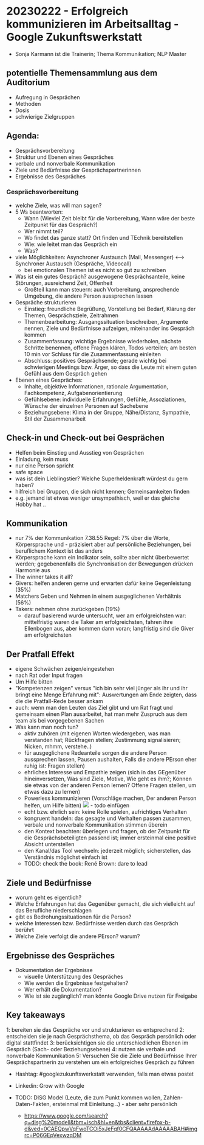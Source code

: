 # 20230222 - Erfolgreich kommunizieren im Arbeitsalltag - Google Zukunftswerkstatt
* Sonja Karmann ist die Trainerin; Thema Kommunikation; NLP Master

## potentielle Themensammlung aus dem Auditorium
* Aufregung in Gesprächen
* Methoden
* Dosis
* schwierige Zielgruppen

## Agenda:
* Gesprächsvorbereitung
* Struktur und Ebenen eines Gespräches
* verbale und nonverbale Kommunikation
* Ziele und Bedürfnisse der Gesprächspartnerinnen
* Ergebnisse des Gespräches

### Gesprächsvorbereitung
* welche Ziele, was will man sagen?
* 5 Ws beantworten:
  * Wann (Wieviel Zeit bleibt für die Vorbereitung, Wann wäre der beste Zeitpunkt für das Gespräch?)
  * Wer nimmt teil?
  * Wo findet das ganze statt? Ort finden und TEchnik bereitstellen
  * Wie: wie leitet man das Gespräch ein
  * Was?
* viele Möglichkeiten: Asynchroner Austausch (Mail, Messenger) <--> Synchroner Austausch (Gespräche, Videocall)
  * bei emotionalen Themen ist es nicht so gut zu schreiben
* Was ist ein gutes Gespräch? ausgewogene Gesprächsanteile, keine Störungen, ausreichend Zeit, Offenheit
  * Großteil kann man steuern: auch Vorbereitung, ansprechende Umgebung, die andere Person aussprechen lassen
* Gespräche strukturieren
  * Einstieg: freundliche Begrüßung, Vorstellung bei Bedarf, Klärung der Themen, Gesprächsziele, Zeitrahmen
  * Themenbearbeitung: Ausgangssituation beschreiben, Argumente nennen, Ziele und Bedürfnisse aufzeigen, miteinander ins Gespräch kommen
  * Zusammenfassung: wichtige Ergebnisse wiederholen, nächste Schritte benennen, offene Fragen klären, Todos verteilen; am besten 10 min vor Schluss für die Zusammenfassung einleiten
  * Abschluss: positives Gesprächsende; gerade wichtig bei schwierigen Meetings bzw. Ärger, so dass die Leute  mit einem guten Gefühl aus dem Gespräch gehen
* Ebenen eines Gespräches:
  * Inhalte, objektive Informationen, rationale Argumentation, Fachkompetenz, Aufgabenorientierung
  * Gefühlsebene: individuelle Erfahrungen, Gefühle, Assoziationen, Wünsche der einzelnen Personen auf Sachebene
  * Beziehungsebene: Klima in der Gruppe, Nähe/Distanz, Sympathie, Stil der Zusammenarbeit
  
## Check-in und Check-out bei Gesprächen
  * Helfen beim Einstieg und Ausstieg von Gesprächen
  * Einladung, kein muss
  * nur eine Person spricht
  * safe space
  * was ist dein Lieblingstier? Welche Superheldenkraft würdest du gern haben?
  * hilfreich bei Gruppen, die sich nicht kennen; Gemeinsamkeiten finden
  * e.g. jemand ist etwas weniger unsympathisch, weil er das gleiche Hobby hat ..

## Kommunikation
* nur 7% der Kommunikation 7.38.55 Regel: 7% über die Worte, Körpersprache und - präzisiert aber auf persönliche Beziehungen, bei beruflichem Kontext ist das anders
* Körpersprache kann ein Indikator sein, sollte aber nicht überbewertet werden; gegebenenfalls die Synchronisation der Bewegungen drücken Harmonie aus
* The winner takes it all?
 * Givers: helfen anderen gerne und erwarten dafür keine Gegenleistung (35%)
 * Matchers Geben und Nehmen in einem ausgeglichenen Verhältnis (56%)
 * Takers: nehmen ohne zurückgeben (19%)
   * darauf basierend wurde untersucht, wer am erfolgreichsten war: mittelfristig waren die Taker am erfolgreichsten, fahren ihre Ellenbogen aus, aber kommen dann voran; langfristig sind die Giver am erfolgreichsten

## Der Pratfall Effekt
* eigene Schwächen zeigen/eingestehen
* nach Rat oder Input fragen
* Um Hilfe bitten
* "Kompetenzen zeigen" versus "ich bin sehr viel jünger als ihr und ihr bringt eine Menge Erfahrung mit": Auswertungen am Ende zeigten, dass die die Pratfall-Rede besser ankam
* auch: wenn man den Leuten das Ziel gibt und um Rat fragt und gemeinsam einen Plan ausarbeitet, hat man mehr Zuspruch aus dem team als bei vorgegebenen Sachen
* Was kann man noch tun?
  * aktiv zuhören (mit eigenen Worten wiedergeben, was man verstanden hat; Rückfragen stellen; Zustimmung signalisieren; Nicken, mhmm, verstehe..)
  * für ausgeglichene Redeanteile sorgen die andere Person aussprechen lassen, Pausen aushalten, Falls die andere PErson eher ruhig ist: Fragen stellen)
  * ehrliches Interesse und Empathie zeigen (sich in das GEgenüber hineinversetzen, Was sind Ziele, Motive, Wie geht es ihm?; Können sie etwas von der anderen Person lernen? Offene Fragen stellen, um etwas dazu zu lernen)
  * Powerless kommunizieren (Vorschläge machen, Der anderen Person helfen, um Hilfe bitten)
  ![](img02.jpg) - todo einfügen
  * echt bzw. ehrlich sein: keine Rolle spielen, aufrichtiges Verhalten
  * kongruent handeln: das gesagte und Verhalten passen zusammen, verbale und nonverbale Kommunikation stimmen überein
  * den Kontext beachten: überlegen und fragen, ob der Zeitpunkt für die Gesprächsbeteiligten passend ist; immer ersteinmal eine positive Absicht unterstellen
  * den Kanal/das Tool wechseln: jederzeit möglich; sicherstellen, das Verständnis möglichst einfach ist
  * TODO: check the book: René Brown: dare to lead

## Ziele und Bedürfnisse
* worum geht es eigentlich?
* Welche Erfahrungen hat das Gegenüber gemacht, die sich vielleicht auf das Berufliche niederschlagen
* gibt es Bedrohungssituationen für die Person?
* welche Interessen bzw. Bedürfnisse werden durch das Gespräch berührt
* Welche Ziele verfolgt die andere PErson? warum?

## Ergebnisse des Gespräches
* Dokumentation der Ergebnisse
  * visuelle Unterstützung des Gespräches
  * Wie werden die Ergebnisse festgehalten?
  * Wer erhält die Dokumentation?
  * Wie ist sie zugänglich? man könnte Google Drive nutzen für Freigabe

## Key takeaways
1: bereiten sie das Gespräche vor und strukturieren es entsprechend
2: entscheiden sie je nach Gesprächsthema, ob das Gespräch persönlich oder digital stattfindet
3: berücksichtigen sie die unterschiedlichen Ebenen im Gespräch (Sach- oder Beziehungsebene)
4: nutzen sie verbale und nonverbale Kommunikation
5: Versuchen Sie die Ziele und Bedürfnisse Ihrer Gesprächspartnerin zu verstehen um ein erfolgreiches Gespräch zu führen

* Hashtag: #googlezukunftswerkstatt verwenden, falls man etwas postet
* Linkedin: Grow with Google

* TODO: DISG Model (Leute, die zum Punkt kommen wollen, Zahlen-Daten-Fakten, ersteinmal mit Einleitung ..) - aber sehr persönlich
  * https://www.google.com/search?q=disg%20modell&tbm=isch&hl=en&tbs&client=firefox-b-d&ved=0CAEQpwVqFwoTCOi5xJeFqf0CFQAAAAAdAAAAABAH#imgrc=P06GEpVexwzqDM
  
